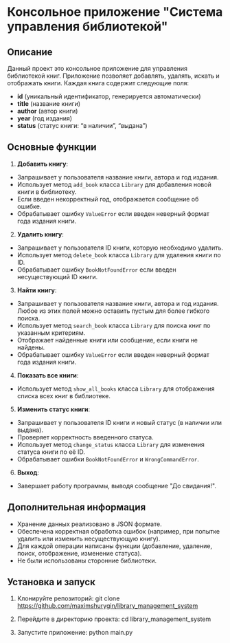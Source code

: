 # Консольное приложение "Система управления библиотекой"

## Описание

Данный проект это консольное приложение для управления библиотекой книг.
Приложение позволяет добавлять, удалять, искать и отображать книги.
Каждая книга содержит следующие поля:

- **id** (уникальный идентификатор, генерируется автоматически)
- **title** (название книги)
- **author** (автор книги)
- **year** (год издания)
- **status** (статус книги: “в наличии”, “выдана”)

## Основные функции

1. **Добавить книгу**:

- Запрашивает у пользователя название книги, автора и год издания.
- Использует метод `add_book` класса `Library` для добавления новой книги в библиотеку.
- Если введен некорректный год, отображается сообщение об ошибке.
- Обрабатывает ошибку `ValueError` если введен неверный формат года издания книги.

2. **Удалить книгу**:

- Запрашивает у пользователя ID книги, которую необходимо удалить.
- Использует метод `delete_book` класса `Library` для удаления книги по ID.
- Обрабатывает ошибку `BookNotFoundError` если введен несуществующий ID книги.

3. **Найти книгу**:

- Запрашивает у пользователя название книги, автора и год издания. Любое из этих полей можно оставить пустым для более гибкого поиска.
- Использует метод `search_book` класса `Library` для поиска книг по указанным критериям.
- Отображает найденные книги или сообщение, если книги не найдены.
- Обрабатывает ошибку `ValueError` если введен неверный формат года издания книги.

4. **Показать все книги**:

- Использует метод `show_all_books` класса `Library` для отображения списка всех книг в библиотеке.

5. **Изменить статус книги**:

- Запрашивает у пользователя ID книги и новый статус (в наличии или выдана).
- Проверяет корректность введенного статуса.
- Использует метод `change_status` класса `Library` для изменения статуса книги по её ID.
- Обрабатывает ошибки `BookNotFoundError` и `WrongCommandError`.

6. **Выход**:

- Завершает работу программы, выводя сообщение "До свидания!".

## Дополнительная информация

- Хранение данных реализовано в JSON формате.
- Обеспечена корректная обработка ошибок (например, при попытке удалить или изменить несуществующую книгу).
- Для каждой операции написаны функции (добавление, удаление, поиск, отображение, изменение статуса).
- Не были использованы сторонние библиотеки.

## Установка и запуск

1. Клонируйте репозиторий:
   git clone https://github.com/maximshurygin/library_management_system

2. Перейдите в директорию проекта:
   cd library_management_system

3. Запустите приложение:
   python main.py


